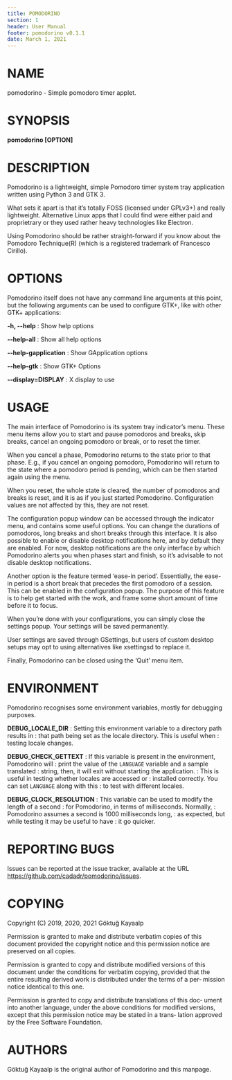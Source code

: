 ```yaml
---
title: POMODORINO
section: 1
header: User Manual
footer: pomodorino v0.1.1
date: March 1, 2021
---
```


# NAME

pomodorino - Simple pomodoro timer applet.

# SYNOPSIS

**pomodorino [OPTION]**

# DESCRIPTION

Pomodorino is a lightweight, simple Pomodoro timer system tray
application written using Python 3 and GTK 3.

What sets it apart is that it’s totally FOSS (licensed under GPLv3+)
and really lightweight.  Alternative Linux apps that I could find were
either paid and proprietrary or they used rather heavy technologies
like Electron.

Using Pomodorino should be rather straight-forward if you know about
the Pomodoro Technique(R) (which is a registered trademark of
Francesco Cirillo).

# OPTIONS

Pomodorino itself does not have any command line arguments at this
point, but the following arguments can be used to configure GTK+, like
with other GTK+ applications:

**-h, --help**
: Show help options

**--help-all**
: Show all help options

**--help-gapplication**
: Show GApplication options

**--help-gtk**
: Show GTK+ Options

**--display=DISPLAY**
: X display to use

# USAGE

The main interface of Pomodorino is its system tray indicator’s menu.
These menu items allow you to start and pause pomodoros and breaks,
skip breaks, cancel an ongoing pomodoro or break, or to reset the
timer.

When you cancel a phase, Pomodorino returns to the state prior to that
phase.  E.g., if you cancel an ongoing pomodoro, Pomodorino will
return to the state where a pomodoro period is pending, which can be
then started again using the menu.

When you reset, the whole state is cleared, the number of pomodoros
and breaks is reset, and it is as if you just started Pomodorino.
Configuration values are not affected by this, they are not reset.

The configuration popup window can be accessed through the indicator
menu, and contains some useful options.  You can change the durations
of pomodoros, long breaks and short breaks through this interface.  It
is also possible to enable or disable desktop notifications here, and
by default they are enabled.  For now, desktop notifications are the
only interface by which Pomodorino alerts you when phases start and
finish, so it’s advisable to not disable desktop notifications.

Another option is the feature termed ‘ease-in period’.  Essentially,
the ease-in period is a short break that precedes the first pomodoro
of a session.  This can be enabled in the configuration popup.  The
purpose of this feature is to help get started with the work, and
frame some short amount of time before it to focus.

When you’re done with your configurations, you can simply close the
settings popup.  Your settings will be saved permanently.

User settings are saved through GSettings, but users of custom desktop
setups may opt to using alternatives like xsettingsd to replace it.

Finally, Pomodorino can be closed using the ‘Quit’ menu item.

# ENVIRONMENT

Pomodorino recognises some environment variables, mostly for debugging
purposes.

**DEBUG_LOCALE_DIR**
: Setting this environment variable to a directory path results in
: that path being set as the locale directory.  This is useful when
: testing locale changes.

**DEBUG_CHECK_GETTEXT**
: If this variable is present in the environment, Pomodorino will
: print the value of the `LANGUAGE` variable and a sample translated
: string, then, it will exit without starting the application.
: This is useful in testing whether locales are accessed or
: installed correctly.  You can set `LANGUAGE` along with this
: to test with different locales.

**DEBUG_CLOCK_RESOLUTION**
: This variable can be used to modify the length of a second
: for Pomodorino, in terms of milliseconds.  Normally,
: Pomodorino assumes a second is 1000 milliseconds long,
: as expected, but while testing it may be useful to have
: it go quicker.

# REPORTING BUGS

Issues can be reported at the issue tracker, available at the URL
<https://github.com/cadadr/pomodorino/issues>.

# COPYING

Copyright (C) 2019, 2020, 2021  Göktuğ Kayaalp <self at gkayaalp dot com>

Permission is granted to make and distribute verbatim copies  of  this
document  provided the copyright notice and this permission notice are
preserved on all copies.

Permission is granted to copy and distribute modified versions of this
document  under the conditions for verbatim copying, provided that the
entire resulting derived work is distributed under the terms of a per‐
mission notice identical to this one.

Permission is granted to copy and distribute translations of this doc‐
ument into another language, under the above conditions  for  modified
versions, except that this permission notice may be stated in a trans‐
lation approved by the Free Software Foundation.

# AUTHORS

Göktuğ Kayaalp <self at gkayaalp dot com> is the original author of
Pomodorino and this manpage.
